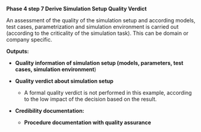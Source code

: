 **Phase 4 step 7 Derive Simulation Setup Quality Verdict**

An assessment of the quality of the simulation setup and according models, test cases, parametrization and simulation environment is carried out (according to the criticality of the simulation task). This can be domain or company specific.

**Outputs:**
- **Quality information of simulation setup (models, parameters, test cases, simulation environment**)
- **Quality verdict about simulation setup**
  - A formal quality verdict is not performed in this example, according to the low impact of the decision based on the result.

- **Credibility documentation:**
  - **Procedure documentation with quality assurance**
